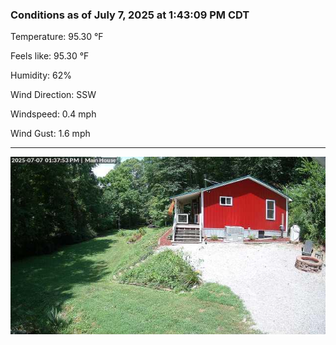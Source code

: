 ### Conditions as of July 7, 2025 at 1:43:09 PM CDT 

Temperature: 95.30 &deg;F

Feels like: 95.30 &deg;F

Humidity: 62%

Wind Direction: SSW

Windspeed: 0.4 mph

Wind Gust: 1.6 mph

---

<img src="./images/latest.jpeg"/>

